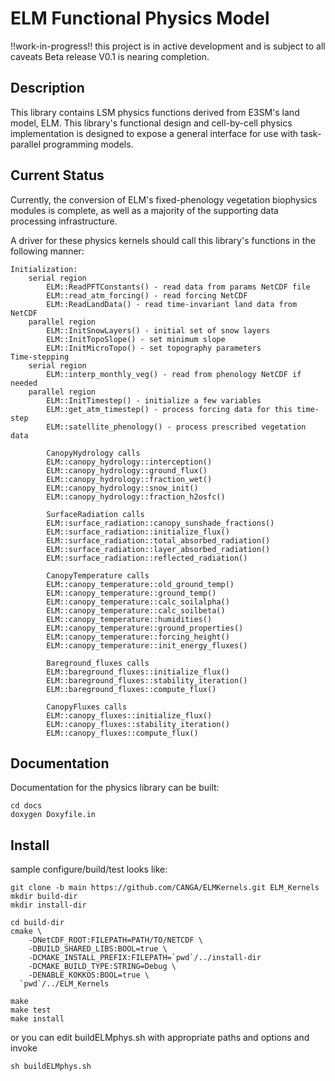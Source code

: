 ELM Functional Physics Model
================================
!!work-in-progress!! this project is in active development and is subject to all caveats
Beta release V0.1 is nearing completion. 

Description
-----------
This library contains LSM physics functions derived from E3SM's land model, ELM. 
This library's functional design and cell-by-cell physics implementation is designed 
to expose a general interface for use with task-parallel programming models.

Current Status
--------------
Currently, the conversion of ELM's fixed-phenology vegetation biophysics modules is complete,
as well as a majority of the supporting data processing infrastructure.

A driver for these physics kernels should call this library's functions in the following manner:
    
    Initialization:
        serial region
            ELM::ReadPFTConstants() - read data from params NetCDF file
            ELM::read_atm_forcing() - read forcing NetCDF
            ELM::ReadLandData() - read time-invariant land data from NetCDF
        parallel region
            ELM::InitSnowLayers() - initial set of snow layers
            ELM::InitTopoSlope() - set minimum slope
            ELM::InitMicroTopo() - set topography parameters
    Time-stepping
        serial region
            ELM::interp_monthly_veg() - read from phenology NetCDF if needed
        parallel region
            ELM::InitTimestep() - initialize a few variables
            ELM::get_atm_timestep() - process forcing data for this time-step
            ELM::satellite_phenology() - process prescribed vegetation data

            CanopyHydrology calls
            ELM::canopy_hydrology::interception()
            ELM::canopy_hydrology::ground_flux()
            ELM::canopy_hydrology::fraction_wet()
            ELM::canopy_hydrology::snow_init()
            ELM::canopy_hydrology::fraction_h2osfc()

            SurfaceRadiation calls
            ELM::surface_radiation::canopy_sunshade_fractions()
            ELM::surface_radiation::initialize_flux()
            ELM::surface_radiation::total_absorbed_radiation()
            ELM::surface_radiation::layer_absorbed_radiation()
            ELM::surface_radiation::reflected_radiation()

            CanopyTemperature calls
            ELM::canopy_temperature::old_ground_temp()
            ELM::canopy_temperature::ground_temp()
            ELM::canopy_temperature::calc_soilalpha()
            ELM::canopy_temperature::calc_soilbeta()
            ELM::canopy_temperature::humidities()
            ELM::canopy_temperature::ground_properties()
            ELM::canopy_temperature::forcing_height()
            ELM::canopy_temperature::init_energy_fluxes()

            Bareground_fluxes calls
            ELM::bareground_fluxes::initialize_flux()
            ELM::bareground_fluxes::stability_iteration()
            ELM::bareground_fluxes::compute_flux()

            CanopyFluxes calls
            ELM::canopy_fluxes::initialize_flux()
            ELM::canopy_fluxes::stability_iteration()
            ELM::canopy_fluxes::compute_flux()

Documentation
-------------
Documentation for the physics library can be built:
    
    cd docs
    doxygen Doxyfile.in 

Install
-------
sample configure/build/test looks like:

    git clone -b main https://github.com/CANGA/ELMKernels.git ELM_Kernels
    mkdir build-dir
    mkdir install-dir
    
    cd build-dir
    cmake \
        -DNetCDF_ROOT:FILEPATH=PATH/TO/NETCDF \
        -DBUILD_SHARED_LIBS:BOOL=true \
        -DCMAKE_INSTALL_PREFIX:FILEPATH=`pwd`/../install-dir
        -DCMAKE_BUILD_TYPE:STRING=Debug \
        -DENABLE_KOKKOS:BOOL=true \
      `pwd`/../ELM_Kernels
      
    make
    make test
    make install

or you can edit buildELMphys.sh with appropriate paths and options and invoke
    
    sh buildELMphys.sh

    
